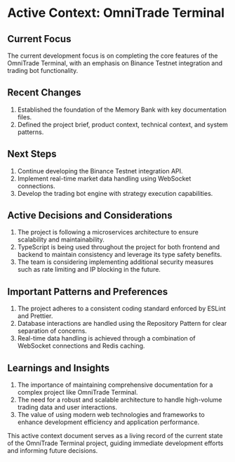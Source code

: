 # Active Context: OmniTrade Terminal

## Current Focus
The current development focus is on completing the core features of the OmniTrade Terminal, with an emphasis on Binance Testnet integration and trading bot functionality.

## Recent Changes
1. Established the foundation of the Memory Bank with key documentation files.
2. Defined the project brief, product context, technical context, and system patterns.

## Next Steps
1. Continue developing the Binance Testnet integration API.
2. Implement real-time market data handling using WebSocket connections.
3. Develop the trading bot engine with strategy execution capabilities.

## Active Decisions and Considerations
1. The project is following a microservices architecture to ensure scalability and maintainability.
2. TypeScript is being used throughout the project for both frontend and backend to maintain consistency and leverage its type safety benefits.
3. The team is considering implementing additional security measures such as rate limiting and IP blocking in the future.

## Important Patterns and Preferences
1. The project adheres to a consistent coding standard enforced by ESLint and Prettier.
2. Database interactions are handled using the Repository Pattern for clear separation of concerns.
3. Real-time data handling is achieved through a combination of WebSocket connections and Redis caching.

## Learnings and Insights
1. The importance of maintaining comprehensive documentation for a complex project like OmniTrade Terminal.
2. The need for a robust and scalable architecture to handle high-volume trading data and user interactions.
3. The value of using modern web technologies and frameworks to enhance development efficiency and application performance.

This active context document serves as a living record of the current state of the OmniTrade Terminal project, guiding immediate development efforts and informing future decisions.

